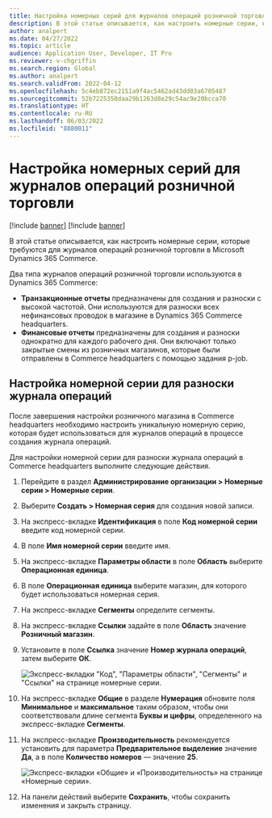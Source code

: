 ```yaml
---
title: Настройка номерных серий для журналов операций розничной торговли
description: В этой статье описывается, как настроить номерные серии, которые требуются для журналов операций розничной торговли в Microsoft Dynamics 365 Commerce.
author: analpert
ms.date: 04/27/2022
ms.topic: article
audience: Application User, Developer, IT Pro
ms.reviewer: v-chgriffin
ms.search.region: Global
ms.author: analpert
ms.search.validFrom: 2022-04-12
ms.openlocfilehash: 5c4eb872ec2151a9f4ac5462ad43dd03a6705487
ms.sourcegitcommit: 52b7225350daa29b1263d8e29c54ac9e20bcca70
ms.translationtype: HT
ms.contentlocale: ru-RU
ms.lasthandoff: 06/03/2022
ms.locfileid: "8880011"
---
```

# <a name="set-up-number-sequences-for-retail-statements"></a>Настройка номерных серий для журналов операций розничной торговли

[!include [banner](includes/banner.md)]
[!include [banner](includes/preview-banner.md)]

В этой статье описывается, как настроить номерные серии, которые требуются для журналов операций розничной торговли в Microsoft Dynamics 365 Commerce.

Два типа журналов операций розничной торговли используются в Dynamics 365 Commerce: 

- **Транзакционные отчеты** предназначены для создания и разноски с высокой частотой. Они используются для разноски всех нефинансовых проводок в магазине в Dynamics 365 Commerce headquarters. 
- **Финансовые отчеты** предназначены для создания и разноски однократно для каждого рабочего дня. Они включают только закрытые смены из розничных магазинов, которые были отправлены в Commerce headquarters с помощью задания p-job.

## <a name="configure-a-number-sequence-for-statement-posting"></a>Настройка номерной серии для разноски журнала операций

После завершения настройки розничного магазина в Commerce headquarters необходимо настроить уникальную номерную серию, которая будет использоваться для журналов операций в процессе создания журнала операций.

Для настройки номерной серии для разноски журнала операций в Commerce headquarters выполните следующие действия.

1. Перейдите в раздел **Администрирование организации \> Номерные серии \> Номерные серии**.
1. Выберите **Создать \> Номерная серия** для создания новой записи.
1. На экспресс-вкладке **Идентификация** в поле **Код номерной серии** введите код номерной серии.
1. В поле **Имя номерной серии** введите имя.
1. На экспресс-вкладке **Параметры области** в поле **Область** выберите **Операционная единица**.
1. В поле **Операционная единица** выберите магазин, для которого будет использоваться номерная серия.
1. На экспресс-вкладке **Сегменты** определите сегменты.
1. На экспресс-вкладке **Ссылки** задайте в поле **Область** значение **Розничный магазин**.
1. Установите в поле **Ссылка** значение **Номер журнала операций**, затем выберите **ОК**.

    ![Экспресс-вкладки "Код", "Параметры области", "Сегменты" и "Ссылки" на странице номерные серии.](media/retail-statements-num-seq-setup-01.png)

1. На экспресс-вкладке **Общие** в разделе **Нумерация** обновите поля **Минимальное** и **максимальное** таким образом, чтобы они соответствовали длине сегмента **Буквы и цифры**, определенного на экспресс-вкладке **Сегменты**.
1. На экспресс-вкладке **Производительность** рекомендуется установить для параметра **Предварительное выделение** значение **Да**, а в поле **Количество номеров** — значение **25**.

    ![Экспресс-вкладки «Общие» и «Производительность» на странице «Номерные серии».](media/retail-statements-num-seq-setup-02.png)

1. На панели действий выберите **Сохранить**, чтобы сохранить изменения и закрыть страницу.
